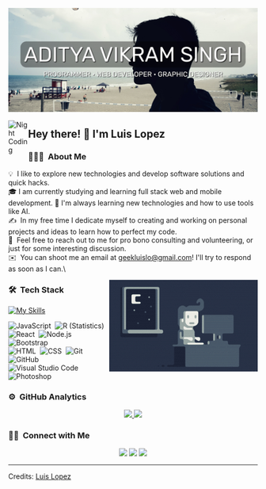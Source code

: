 ![Aditya Vikram Singh Banner](https://raw.githubusercontent.com/AVS1508/AVS1508/master/assets/Aditya%20Vikram%20Singh%20Banner.jpg)

<img alt="Night Coding" src="./assets/Hand%20Wave.gif" width='40' align="left"/><h2>Hey there! 👋 I'm Luis Lopez</h2>

<!-- ## 👋 &nbsp;Hey there! I'm Aditya -->

### 👨🏻‍💻 &nbsp;About Me

💡 &nbsp;I like to explore new technologies and develop software solutions and quick hacks.\
🎓 I am currently studying and learning full stack web and mobile development.
🌱 I'm always learning new technologies and how to use tools like AI.\
✍️ &nbsp;In my free time I dedicate myself to creating and working on personal projects and ideas to learn how to perfect my code.\
💬 &nbsp;Feel free to reach out to me for pro bono consulting and volunteering, or just for some interesting discussion.\
✉️ &nbsp;You can shoot me an email at geekluislo@gmail.com! I'll try to respond as soon as I can.\

<img alt="Night Coding" src="https://raw.githubusercontent.com/AVS1508/AVS1508/master/assets/Night-Coding.gif" align="right"/>

### 🛠 &nbsp;Tech Stack

[![My Skills](https://skillicons.dev/icons?i=js,html,css,wasm)](https://skillicons.dev)

![JavaScript](https://img.shields.io/badge/-JavaScript-05122A?style=flat&logo=javascript)&nbsp;
![R (Statistics)](https://img.shields.io/badge/-R-05122A?style=flat&logo=R&logoColor=276DC3)\
![React](https://img.shields.io/badge/-React-05122A?style=flat&logo=react)&nbsp;
![Node.js](https://img.shields.io/badge/-Node.js-05122A?style=flat&logo=node.js)&nbsp;
![Bootstrap](https://img.shields.io/badge/-Bootstrap-05122A?style=flat&logo=bootstrap&logoColor=563D7C)\
![HTML](https://img.shields.io/badge/-HTML-05122A?style=flat&logo=HTML5)&nbsp;
![CSS](https://img.shields.io/badge/-CSS-05122A?style=flat&logo=CSS3&logoColor=1572B6)&nbsp;
![Git](https://img.shields.io/badge/-Git-05122A?style=flat&logo=git)&nbsp;
![GitHub](https://img.shields.io/badge/-GitHub-05122A?style=flat&logo=github)&nbsp;
![Visual Studio Code](https://img.shields.io/badge/-Visual%20Studio%20Code-05122A?style=flat&logo=visual-studio-code&logoColor=007ACC)&nbsp;
![Photoshop](https://img.shields.io/badge/-Photoshop-05122A?style=flat&logo=adobe-photoshop)&nbsp;

### ⚙️ &nbsp;GitHub Analytics

<p align="center">
<a href="https://github.com/luuuislo">
  <img height="180em" src="https://github-readme-stats-eight-theta.vercel.app/api?username=luuuislo&show_icons=true&theme=algolia&include_all_commits=true&count_private=true"/>
  <img height="180em" src="https://github-readme-stats-eight-theta.vercel.app/api/top-langs/?username=luuuislo&layout=compact&langs_count=8&theme=algolia"/>
</a>
</p>

### 🤝🏻 &nbsp;Connect with Me

<p align="center">
<a href="https://linkedin.com/in/luis-lopez-2b5075282"><img src="https://img.shields.io/badge/-Luis%20Lopez%20Singh-0077B5?style=flat&logo=Linkedin&logoColor=white"/></a>
<a href="mailto:geekluislo@gmail.com"><img src="https://img.shields.io/badge/-geekluislo@gmail.com-D14836?style=flat&logo=Gmail&logoColor=white"/></a>
<a href="https://instagram.com/luuuislo"><img src="https://img.shields.io/badge/-@luuuislo-E4405F?style=flat&logo=Instagram&logoColor=white"/></a>
</p>

-----
Credits: [Luis Lopez](https://github.com/luuuislo)


